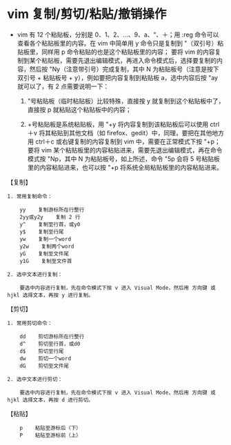 # vim 复制/剪切/粘贴/撤销操作

- vim 有 12 个粘贴板，分别是 0、1、2、...、9、a、“、＋；用 :reg 命令可以查看各个粘贴板里的内容。在 vim 中简单用 y 命令只是复制到 "（双引号）粘贴板里，同样用 p 命令粘贴的也是这个粘贴板里的内容；
要将 vim 的内容复制到某个粘贴板，需要先退出编辑模式，再进入命令模式后，选择要复制的内容，然后按 "Ny（注意带引号）完成复制，其中 N 为粘贴板号（注意是按下 双引号 + 粘贴板号 + y），例如要把内容复制到粘贴板 a，选中内容后按 "ay 就可以了，有 2 点需要说明一下：

  1. "号粘贴板（临时粘贴板）比较特殊，直接按 y 就复制到这个粘贴板中了，直接按 p 就粘贴这个粘贴板中的内容；
  
  2. +号粘贴板是系统粘贴板，用 "+y 将内容复制到该粘贴板后可以使用 ctrl＋v 将其粘贴到其他文档（如 firefox、gedit）中，同理，要把在其他地方用 ctrl＋c 或右键复制的内容复制到 vim 中，需要在正常模式下按 "+p；
要将 vim 某个粘贴板里的内容粘贴进来，需要先退出编辑模式，再在命令模式按 "Np，其中 N 为粘贴板号，如上所述，命令 "5p 会将 5 号粘贴板里的内容粘贴进来，也可以按 "+p 将系统全局粘贴板里的内容粘贴进来。


【复制】

    1. 常用复制命令：

        yy    复制游标所在行整行 
        2yy或y2y    复制 2 行
        y^    复制至行首，或y0
        y$    复制至行尾
        yw    复制一个word
        y2w    复制两个word 
        yG    复制至文件尾
        y1G    复制至文件首

    2. 选中文本进行复制：

        要选中内容进行复制，先在命令模式下按 v 进入 Visual Mode，然后用 方向键 或 hjkl 选择文本，再按 y 进行复制。



【剪切】

    1. 常用剪切命令： 

        dd    剪切游标所在行整行 
        d^    剪切至行首，或d0
        d$    剪切至行尾 
        dw    剪切一个word 
        dG    剪切至文件尾  

    2. 选中文本进行剪切：

        要选中内容进行复制，先在命令模式下按 v 进入 Visual Mode，然后用 方向键 或 hjkl 选择文本，再按 d 进行剪切。



【粘贴】



        p    粘贴至游标后（下） 
        P    粘贴至游标前（上）





